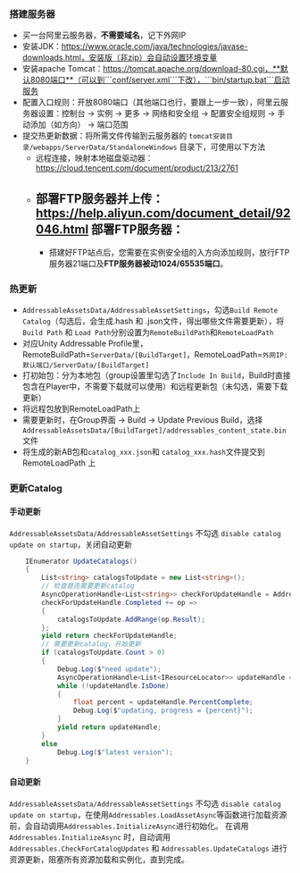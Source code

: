 ### 搭建服务器

-   买一台阿里云服务器，**不需要域名**，记下外网IP
-   安装JDK：https://www.oracle.com/java/technologies/javase-downloads.html，安装版（非zip）会自动设置环境变量
-   安装apache Tomcat：https://tomcat.apache.org/download-80.cgi，**默认8080端口**（可以到```conf/server.xml```下改），```bin/startup.bat```启动服务
-   配置入口规则：开放8080端口（其他端口也行，要跟上一步一致），阿里云服务器设置：控制台 -> 实例 -> 更多 -> 网络和安全组 -> 配置安全组规则 -> 手动添加（如方向） -> 端口范围
-   提交热更新数据：将所需文件传输到云服务器的 ```tomcat安装目录/webapps/ServerData/StandaloneWindows``` 目录下，可使用以下方法
    -   远程连接，映射本地磁盘驱动器：https://cloud.tencent.com/document/product/213/2761 
    -   部署FTP服务器并上传：https://help.aliyun.com/document_detail/92046.html
        部署FTP服务器：
        -   
        -   搭建好FTP站点后，您需要在实例安全组的入方向添加规则，放行FTP服务器21端口及**FTP服务器被动1024/65535端口**。

### 热更新

-   ```AddressableAssetsData/AddressableAssetSettings```，勾选```Build Remote Catalog```（勾选后，会生成.hash 和 .json文件，得出哪些文件需要更新），将```Build Path``` 和 ```Load Path```分别设置为```RemoteBuildPath```和```RemoteLoadPath```
-   对应Unity Addressable Profile里，RemoteBuildPath=```ServerData/[BuildTarget]```，RemoteLoadPath=```外网IP:默认端口/ServerData/[BuildTarget]```
-   打初始包：分为本地包（group设置里勾选了```Include In Build```，Build时直接包含在Player中，不需要下载就可以使用）和远程更新包（未勾选，需要下载更新）
-   将远程包放到RemoteLoadPath上
-   需要更新时，在Group界面 -> Build -> Update Previous Build，选择 ```AddressableAssetsData/[BuildTarget]/addressables_content_state.bin```文件
-   将生成的新AB包和```catalog_xxx.json```和 ```catalog_xxx.hash```文件提交到 RemoteLoadPath 上

### 更新Catalog

#### 手动更新

```AddressableAssetsData/AddressableAssetSettings``` 不勾选 ```disable catalog update on startup```，关闭自动更新

```csharp
    IEnumerator UpdateCatalogs()
    {
        List<string> catalogsToUpdate = new List<string>();
        // 检查是否需要更新catalog
        AsyncOperationHandle<List<string>> checkForUpdateHandle = Addressables.CheckForCatalogUpdates();
        checkForUpdateHandle.Completed += op =>
        {
            catalogsToUpdate.AddRange(op.Result);
        };
        yield return checkForUpdateHandle;
        // 需要更新catalog，开始更新
        if (catalogsToUpdate.Count > 0)
        {
            Debug.Log($"need update");
            AsyncOperationHandle<List<IResourceLocator>> updateHandle = Addressables.UpdateCatalogs(catalogsToUpdate);
            while (!updateHandle.IsDone)
            {
                float percent = updateHandle.PercentComplete;
                Debug.Log($"updating, progress = {percent}");
            }
            yield return updateHandle;
        }
        else
            Debug.Log($"latest version");
    }
```

#### 自动更新

```AddressableAssetsData/AddressableAssetSettings``` 不勾选 ```disable catalog update on startup```，在使用```Addressables.LoadAssetAsync```等函数进行加载资源前，会自动调用```Addressables.InitializeAsync```进行初始化。
在调用```Addressables.InitializeAsync``` 时，自动调用 ```Addressables.CheckForCatalogUpdates``` 和 ```Addressables.UpdateCatalogs``` 进行资源更新，阻塞所有资源加载和实例化，直到完成。